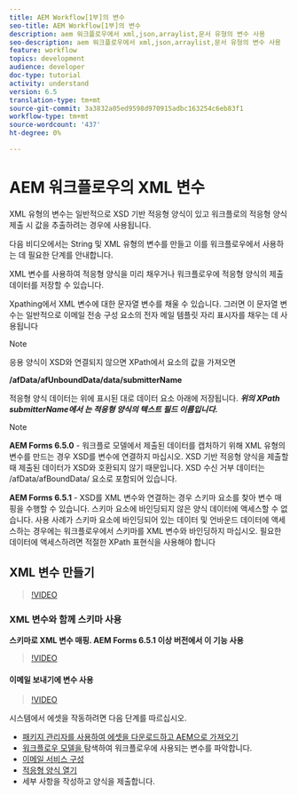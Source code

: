 ```yaml
---
title: AEM Workflow[1부]의 변수
seo-title: AEM Workflow[1부]의 변수
description: aem 워크플로우에서 xml,json,arraylist,문서 유형의 변수 사용
seo-description: aem 워크플로우에서 xml,json,arraylist,문서 유형의 변수 사용
feature: workflow
topics: development
audience: developer
doc-type: tutorial
activity: understand
version: 6.5
translation-type: tm+mt
source-git-commit: 3a3832a05ed9598d970915adbc163254c6eb83f1
workflow-type: tm+mt
source-wordcount: '437'
ht-degree: 0%

---
```



# AEM 워크플로우의 XML 변수

XML 유형의 변수는 일반적으로 XSD 기반 적응형 양식이 있고 워크플로의 적응형 양식 제출 시 값을 추출하려는 경우에 사용됩니다.

다음 비디오에서는 String 및 XML 유형의 변수를 만들고 이를 워크플로우에서 사용하는 데 필요한 단계를 안내합니다.

XML 변수를 사용하여 적응형 양식을 미리 채우거나 워크플로우에 적응형 양식의 제출 데이터를 저장할 수 있습니다.

Xpathing에서 XML 변수에 대한 문자열 변수를 채울 수 있습니다. 그러면 이 문자열 변수는 일반적으로 이메일 전송 구성 요소의 전자 메일 템플릿 자리 표시자를 채우는 데 사용됩니다

>[!NOTE]
>
>응용 양식이 XSD와 연결되지 않으면 XPath에서 요소의 값을 가져오면
>
>**/afData/afUnboundData/data/submitterName**

적응형 양식 데이터는 위에 표시된 대로 데이터 요소 아래에 저장됩니다. **_위의 XPath submitterName에서 는 적응형 양식의 텍스트 필드 이름입니다._**

>[!NOTE]
>
>**AEM Forms 6.5.0** - 워크플로 모델에서 제출된 데이터를 캡처하기 위해 XML 유형의 변수를 만드는 경우 XSD를 변수에 연결하지 마십시오. XSD 기반 적응형 양식을 제출할 때 제출된 데이터가 XSD와 호환되지 않기 때문입니다. XSD 수신 거부 데이터는 /afData/afBoundData/ 요소로 포함되어 있습니다.
>
>**AEM Forms 6.5.1**  - XSD를 XML 변수와 연결하는 경우 스키마 요소를 찾아 변수 매핑을 수행할 수 있습니다. 스키마 요소에 바인딩되지 않은 양식 데이터에 액세스할 수 없습니다. 사용 사례가 스키마 요소에 바인딩되어 있는 데이터 및 언바운드 데이터에 액세스하는 경우에는 워크플로우에서 스키마를 XML 변수와 바인딩하지 마십시오. 필요한 데이터에 액세스하려면 적절한 XPath 표현식을 사용해야 합니다

## XML 변수 만들기

>[!VIDEO](https://video.tv.adobe.com/v/26440?quality=12?autoplay=1)

### XML 변수와 함께 스키마 사용

**스키마로 XML 변수 매핑. AEM Forms 6.5.1 이상 버전에서 이 기능 사용**

>[!VIDEO](https://video.tv.adobe.com/v/28098?quality=9&learn=on)

#### 이메일 보내기에 변수 사용

>[!VIDEO](https://video.tv.adobe.com/v/26441?quality=12&learn=on)

시스템에서 에셋을 작동하려면 다음 단계를 따르십시오.

* [패키지 관리자를 사용하여 에셋을 다운로드하고 AEM으로 가져오기](assets/xmlandstringvariable.zip)
* [워크플로우 모델을 ](http://localhost:4502/editor.html/conf/global/settings/workflow/models/vacationrequest.html) 탐색하여 워크플로우에 사용되는 변수를 파악합니다.
* [이메일 서비스 구성](https://helpx.adobe.com/experience-manager/6-5/sites/administering/using/notification.html#ConfiguringtheMailService)
* [적응형 양식 열기](http://localhost:4502/content/dam/formsanddocuments/applicationfortimeoff/jcr:content?wcmmode=disabled)
* 세부 사항을 작성하고 양식을 제출합니다.

